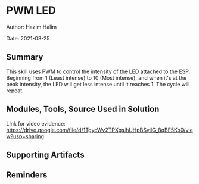 #  PWM LED

Author: Hazim Halim

Date: 2021-03-25

## Summary
This skill uses PWM to control the intensity of the LED attached to the ESP.
Beginning from 1 (Least intense) to 10 (Most intense), and when it's at the peak intensity,
the LED will get less intense until it reaches 1.
The cycle will repeat.

## Modules, Tools, Source Used in Solution
LInk for video evidence:
https://drive.google.com/file/d/1TgycWv2TPXgsIhUHpBSyilG_8qBF5Ko0/view?usp=sharing

## Supporting Artifacts


## Reminders

